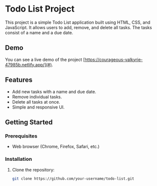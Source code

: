 # Todo List Project

This project is a simple Todo List application built using HTML, CSS, and JavaScript. It allows users to add, remove, and delete all tasks. The tasks consist of a name and a due date.

## Demo
You can see a live demo of the project [https://courageous-valkyrie-47985b.netlify.app/](#).

## Features
- Add new tasks with a name and due date.
- Remove individual tasks.
- Delete all tasks at once.
- Simple and responsive UI.

## Getting Started

### Prerequisites
- Web browser (Chrome, Firefox, Safari, etc.)

### Installation
1. Clone the repository:
   ```sh
   git clone https://github.com/your-username/todo-list.git
